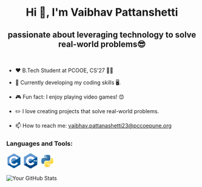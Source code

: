  <h1 align="center">Hi 👋, I'm Vaibhav Pattanshetti</h1>

<h2 align="center">passionate about leveraging technology to solve real-world problems😎</h2><br>

- ❤️ B.Tech Student at PCOOE, CS'27 📖📙

- 🌱 Currently developing my coding skills 🖥️.

- 🎮 Fun fact: I enjoy playing video games! 😊

- ✏️ I love creating projects that solve real-world problems.

- 📫 How to reach me: vaibhav.pattanashetti23@pccoepune.org

### Languages and Tools:
<span>
<img src="https://raw.githubusercontent.com/devicons/devicon/master/icons/c/c-original.svg" alt="C" width="40" height="40"/>
<img src="https://raw.githubusercontent.com/devicons/devicon/master/icons/cplusplus/cplusplus-original.svg" alt="C++" width="40" height="40"/>
<img src="https://raw.githubusercontent.com/devicons/devicon/master/icons/python/python-original.svg" alt="Python" width="40" height="40"/>
</span>

![Your GitHub Stats](https://github-readme-stats.vercel.app/api?username=shailesh6068&show_icons=true&theme=radical)

